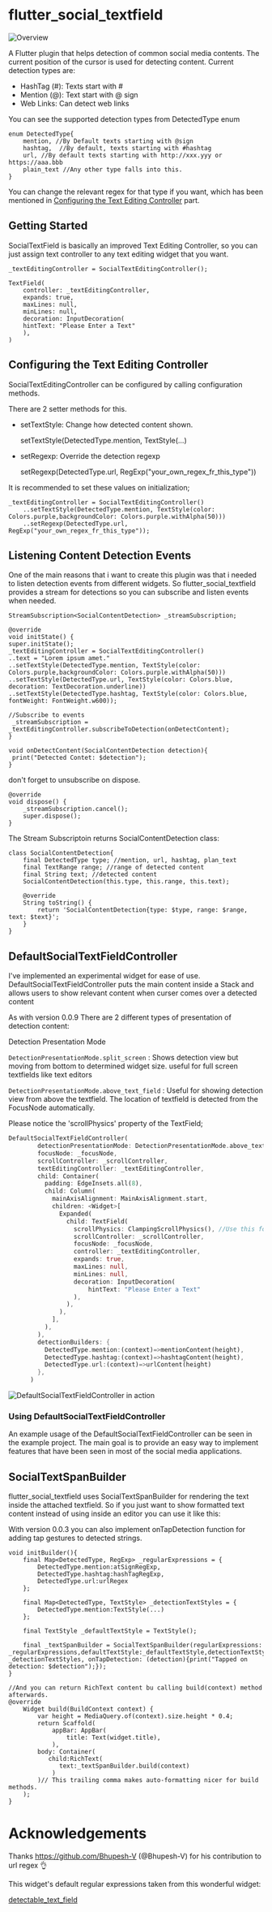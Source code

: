 # flutter_social_textfield

![Overview](https://github.com/dreampowder/flutter_social_textfield/blob/main/readme_contents/overview.gif)


A Flutter plugin that helps detection of common social media contents.
The current position of the cursor is used for detecting content.
Current detection types are:

* HashTag (#): Texts start with #
* Mention (@): Text start with @ sign
* Web Links: Can detect web links

You can see the supported detection types from DetectedType enum

    enum DetectedType{
        mention, //By Default texts starting with @sign
        hashtag,  //By default, texts starting with #hashtag
        url, //By default texts starting with http://xxx.yyy or https://aaa.bbb 
        plain_text //Any other type falls into this.
    }

You can change the relevant regex for that type if you want, which has been mentioned in [Configuring the Text Editing Controller](#configuring-the-text-editing-controller) part.

## Getting Started

SocialTextField is basically an improved Text Editing Controller, so you can just assign text controller to any text editing widget that you want.

    _textEditingController = SocialTextEditingController();

    TextField(
        controller: _textEditingController,
        expands: true,
        maxLines: null,
        minLines: null,
        decoration: InputDecoration(
        hintText: "Please Enter a Text"
        ),
    )

## Configuring the Text Editing Controller

SocialTextEditingController can be configured by calling configuration methods.

There are 2 setter methods for this.

* setTextStyle: Change how detected content shown.

  setTextStyle(DetectedType.mention, TextStyle(...)

* setRegexp: Override the detection regexp

  setRegexp(DetectedType.url, RegExp("your_own_regex_fr_this_type"))

It is recommended to set these values on initialization;

    _textEditingController = SocialTextEditingController()
        ..setTextStyle(DetectedType.mention, TextStyle(color: Colors.purple,backgroundColor: Colors.purple.withAlpha(50)))
        ..setRegexp(DetectedType.url, RegExp("your_own_regex_fr_this_type"));

## Listening Content Detection Events

One of the main reasons that i want to create this plugin was that i needed to listen detection events from different widgets.
So flutter_social_textfield provides a stream for detections so you can subscribe and listen events when needed.

    StreamSubscription<SocialContentDetection> _streamSubscription;

    @override
    void initState() {
    super.initState();
    _textEditingController = SocialTextEditingController()
    ..text = "Lorem ipsum amet."
    ..setTextStyle(DetectedType.mention, TextStyle(color: Colors.purple,backgroundColor: Colors.purple.withAlpha(50)))
    ..setTextStyle(DetectedType.url, TextStyle(color: Colors.blue, decoration: TextDecoration.underline))
    ..setTextStyle(DetectedType.hashtag, TextStyle(color: Colors.blue, fontWeight: FontWeight.w600));
    
    //Subscribe to events
     _streamSubscription = _textEditingController.subscribeToDetection(onDetectContent);
    }
    
    void onDetectContent(SocialContentDetection detection){
     print("Detected Contet: $detection");
    }

don't forget to unsubscribe on dispose.

    @override
    void dispose() {
        _streamSubscription.cancel();
        super.dispose();
    }

The Stream Subscriptoin returns SocialContentDetection class:

    class SocialContentDetection{
        final DetectedType type; //mention, url, hashtag, plan_text
        final TextRange range; //range of detected content
        final String text; //detected content
        SocialContentDetection(this.type, this.range, this.text);
        
        @override
        String toString() {
            return 'SocialContentDetection{type: $type, range: $range, text: $text}';
        }
    }

## DefaultSocialTextFieldController

I've implemented an experimental widget for ease of use. DefaultSocialTextFieldController puts the main content inside a Stack and allows users to show relevant content when curser comes over a detected content

As with version 0.0.9 There are 2 different types of presentation of detection content: 

Detection Presentation Mode

`DetectionPresentationMode.split_screen` : Shows detection view but moving from bottom to determined widget size. useful for full screen textfields like text editors

`DetectionPresentationMode.above_text_field` : Useful for showing detection view from above the textfield. The location of textfield is detected from the FocusNode automatically.

Please notice the 'scrollPhysics' property of the TextField; 
```dart
DefaultSocialTextFieldController(
        detectionPresentationMode: DetectionPresentationMode.above_text_field,
        focusNode: _focusNode,
        scrollController: _scrollController,
        textEditingController: _textEditingController,
        child: Container(
          padding: EdgeInsets.all(8),
          child: Column(
            mainAxisAlignment: MainAxisAlignment.start,
            children: <Widget>[
              Expanded(
                child: TextField(
                  scrollPhysics: ClampingScrollPhysics(), //Use this for unnecessary scroll bounces
                  scrollController: _scrollController,
                  focusNode: _focusNode,
                  controller: _textEditingController,
                  expands: true,
                  maxLines: null,
                  minLines: null,
                  decoration: InputDecoration(
                      hintText: "Please Enter a Text"
                  ),
                ),
              ),
            ],
          ),
        ),
        detectionBuilders: {
          DetectedType.mention:(context)=>mentionContent(height),
          DetectedType.hashtag:(context)=>hashtagContent(height),
          DetectedType.url:(context)=>urlContent(height)
        },
      )
```

![DefaultSocialTextFieldController in action](https://github.com/dreampowder/flutter_social_textfield/blob/main/readme_contents/default_text_controller.gif)

### Using DefaultSocialTextFieldController
An example usage of the DefaultSocialTextFieldController can be seen in the example project.
The main goal is to provide an easy way to implement features that have been seen in most of the social media applications.

## SocialTextSpanBuilder

flutter_social_textfield uses SocialTextSpanBuilder for rendering the text inside the attached textfield.
So if you just want to show formatted text content instead of using inside an editor you can use it like this:

With version 0.0.3 you can also implement onTapDetection function for adding tap gestures to detected strings. 

    void initBuilder(){
        final Map<DetectedType, RegExp> _regularExpressions = {
            DetectedType.mention:atSignRegExp,
            DetectedType.hashtag:hashTagRegExp,
            DetectedType.url:urlRegex
        };
    
        final Map<DetectedType, TextStyle> _detectionTextStyles = {
            DetectedType.mention:TextStyle(...)
        };
    
        final TextStyle _defaultTextStyle = TextStyle();
    
        final _textSpanBuilder = SocialTextSpanBuilder(regularExpressions: _regularExpressions,defaultTextStyle:_defaultTextStyle,detectionTextStyles: _detectionTextStyles, onTapDetection: (detection){print("Tapped on detection: $detection");});
    }

    //And you can return RichText content bu calling build(context) method afterwards.
    @override
        Widget build(BuildContext context) {
            var height = MediaQuery.of(context).size.height * 0.4;
            return Scaffold(
                appBar: AppBar(
                    title: Text(widget.title),
                ),
            body: Container(
               child:RichText(
                  text:_textSpanBuilder.build(context)
                )
            )// This trailing comma makes auto-formatting nicer for build methods.
        );  
    }   


# Acknowledgements

Thanks https://github.com/Bhupesh-V (@Bhupesh-V) for his contribution to url regex 👌

This widget's default regular expressions taken from this wonderful widget:

[detectable_text_field](https://pub.dev/packages/detectable_text_field)

